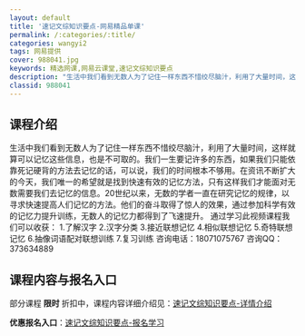 ```yaml
---
layout: default
title: '速记文综知识要点-网易精品单课'
permalink: /:categories/:title/
categories: wangyi2
tags: 网易提供
cover: 988041.jpg
keywords: 精选网课,网易云课堂,速记文综知识要点
description: "生活中我们看到无数人为了记住一样东西不惜绞尽脑汁，利用了大量时间，这样就算可以记忆这些信息，也是不可取的。我们一生要记许多的东西，如果我们只能依靠死记硬背的方法去记忆的话，可以说，我们的时间"
classid: 988041
---
```


## 课程介绍

生活中我们看到无数人为了记住一样东西不惜绞尽脑汁，利用了大量时间，这样就算可以记忆这些信息，也是不可取的。我们一生要记许多的东西，如果我们只能依靠死记硬背的方法去记忆的话，可以说，我们的时间根本不够用。在资讯不断扩大的今天，我们唯一的希望就是找到快速有效的记忆方法，只有这样我们才能面对无数需要我们去记忆的信息。20世纪以来，无数的学者一直在研究记忆的规律，以寻求快速提高人们记忆的方法。他们的奋斗取得了惊人的效果，通过参加科学有效的记忆力提升训练，无数人的记忆力都得到了飞速提升。
通过学习此视频课程我们可以收获：
1.了解汉字
2.汉字分类
3.接近联想记忆
4.相似联想记忆
5.奇特联想记忆
6.抽像词语配对联想训练
7.复习训练
咨询电话：18071075767
咨询QQ：373634889

## 课程内容与报名入口

部分课程 **限时** 折扣中，课程内容详细介绍见：[速记文综知识要点-详情介绍](https://study.163.com/course/introduction/988041.htm?share=1&shareId=1025206652&utm_campaign=share&utm_medium=iphoneShare&utm_source=&utm_u=1025206652)

**优惠报名入口**：[速记文综知识要点-报名学习](https://study.163.com/course/introduction/988041.htm?share=1&shareId=1025206652&utm_campaign=share&utm_medium=iphoneShare&utm_source=&utm_u=1025206652)

